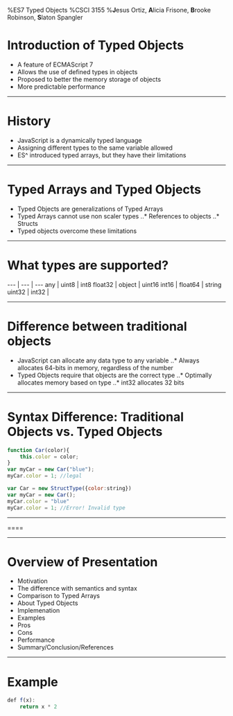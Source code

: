 %ES7 Typed Objects
%CSCI 3155
%**J**esus Ortiz, **A**licia Frisone, **B**rooke Robinson, **S**laton Spangler


Introduction of Typed Objects
====
* A feature of ECMAScript 7 
* Allows the use of defined types in objects
* Proposed to better the memory storage of objects
* More predictable performance
   

***
History
====
* JavaScript is a dynamically typed language
* Assigning different types to the same variable allowed
* ES^ introduced typed arrays, but they have their limitations


***
Typed Arrays and Typed Objects
====
* Typed Objects are generalizations of Typed Arrays
* Typed Arrays cannot use non scaler types
..* References to objects
..* Structs
* Typed objects overcome these limitations


***
What types are supported?
====
--- | --- | ---
any | uint8 | int8
float32 | object | uint16
int16 | float64 | string
uint32 | int32 | 

***
Difference between traditional objects
====
* JavaScript can allocate any data type to any variable
..* Always allocates 64-bits in memory, regardless of the number
* Typed Objects require that objects are the correct type
..* Optimally allocates memory based on type
..* int32 allocates 32 bits


***
Syntax Difference: Traditional Objects vs. Typed Objects
====
````javascript
function Car(color){
	this.color = color;
}
var myCar = new Car("blue");
myCar.color = 1; //legal
````
````javascript
var Car = new StructType({color:string})
var myCar = new Car();
myCar.color = "blue"
myCar.color = 1; //Error! Invalid type
````

***

====
***
Overview of Presentation
====
* Motivation
* The difference with semantics and syntax
* Comparison to Typed Arrays
* About Typed Objects
* Implemenation
* Examples
* Pros
* Cons
* Performance
* Summary/Conclusion/References


***

Example
====

````javascript
def f(x):
	return x * 2
````
